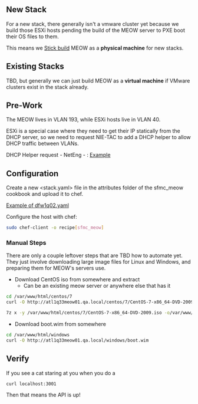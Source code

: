 ## New Stack

For a new stack, there generally isn't a vmware cluster yet because we build those ESXi hosts pending the build of the MEOW server to PXE boot their OS files to them.

This means we [Stick build](https://confluence.internal.salesforce.com/display/SFMCLINUX/Stick+Builds) MEOW as a **physical machine** for new stacks.

## Existing Stacks

TBD, but generally we can just build MEOW as a **virtual machine** if VMware clusters exist in the stack already.

## Pre-Work

The MEOW lives in VLAN 193, while ESXi hosts live in VLAN 40.

ESXi is a special case where they need to get their IP statically from the DHCP server, so we need to request NIE-TAC to add a DHCP helper to allow DHCP traffic between VLANs.

DHCP Helper request - NetEng - : [Example](https://gus.lightning.force.com/lightning/r/ADM_Work__c/a07EE00001dXwuQYAS/view)
## Configuration

Create a new <stack.yaml> file in the attributes folder of the sfmc_meow cookbook and upload it to chef.

[Example of dfw1q02.yaml](https://github.com/sfdc-mc-mj/LINUX.sfmc_meow/blob/W-13525360/attributes/dfw1q02.yaml)

Configure the host with chef:

```bash
sudo chef-client -o recipe[sfmc_meow]
```

### Manual Steps

There are only a couple leftover steps that are TBD how to automate yet. They just involve downloading large image files for Linux and Windows, and preparing them for MEOW's servers use.

- Download CentOS iso from somewhere and extract 
	- Can be an existing meow server or anywhere else that has it

```bash
cd /var/www/html/centos/7
curl -O http://atl1q33meow01.qa.local/centos/7/CentOS-7-x86_64-DVD-2009.iso

7z x -y /var/www/html/centos/7/CentOS-7-x86_64-DVD-2009.iso -o/var/www/html/centos/7/sources/`
```

- Download boot.wim from somewhere

```bash
cd /var/www/html/windows
curl -O http://atl1q33meow01.qa.local/windows/boot.wim
```

## Verify

If you see a cat staring at you when you do a 

```
curl localhost:3001
```

Then that means the API is up!